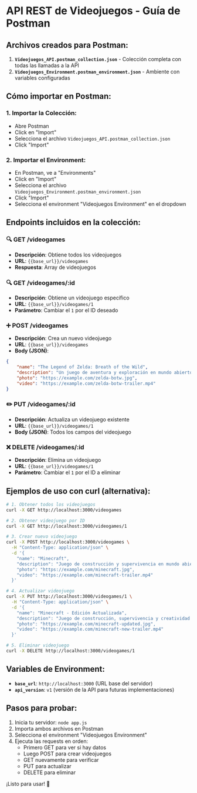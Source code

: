 # API REST de Videojuegos - Guía de Postman

## Archivos creados para Postman:

1. **`Videojuegos_API.postman_collection.json`** - Colección completa con todas las llamadas a la API
2. **`Videojuegos_Environment.postman_environment.json`** - Ambiente con variables configuradas

## Cómo importar en Postman:

### 1. Importar la Colección:
- Abre Postman
- Click en "Import" 
- Selecciona el archivo `Videojuegos_API.postman_collection.json`
- Click "Import"

### 2. Importar el Environment:
- En Postman, ve a "Environments"
- Click en "Import"
- Selecciona el archivo `Videojuegos_Environment.postman_environment.json`
- Click "Import"
- Selecciona el environment "Videojuegos Environment" en el dropdown

## Endpoints incluidos en la colección:

### 🔍 **GET /videogames**
- **Descripción**: Obtiene todos los videojuegos
- **URL**: `{{base_url}}/videogames`
- **Respuesta**: Array de videojuegos

### 🔍 **GET /videogames/:id**
- **Descripción**: Obtiene un videojuego específico
- **URL**: `{{base_url}}/videogames/1`
- **Parámetro**: Cambiar el `1` por el ID deseado

### ➕ **POST /videogames**
- **Descripción**: Crea un nuevo videojuego
- **URL**: `{{base_url}}/videogames`
- **Body (JSON)**:
```json
{
    "name": "The Legend of Zelda: Breath of the Wild",
    "description": "Un juego de aventura y exploración en mundo abierto donde Link debe salvar Hyrule.",
    "photo": "https://example.com/zelda-botw.jpg",
    "video": "https://example.com/zelda-botw-trailer.mp4"
}
```

### ✏️ **PUT /videogames/:id**
- **Descripción**: Actualiza un videojuego existente
- **URL**: `{{base_url}}/videogames/1`
- **Body (JSON)**: Todos los campos del videojuego

### ❌ **DELETE /videogames/:id**
- **Descripción**: Elimina un videojuego
- **URL**: `{{base_url}}/videogames/1`
- **Parámetro**: Cambiar el `1` por el ID a eliminar

## Ejemplos de uso con curl (alternativa):

```bash
# 1. Obtener todos los videojuegos
curl -X GET http://localhost:3000/videogames

# 2. Obtener videojuego por ID
curl -X GET http://localhost:3000/videogames/1

# 3. Crear nuevo videojuego
curl -X POST http://localhost:3000/videogames \
  -H "Content-Type: application/json" \
  -d '{
    "name": "Minecraft",
    "description": "Juego de construcción y supervivencia en mundo abierto",
    "photo": "https://example.com/minecraft.jpg",
    "video": "https://example.com/minecraft-trailer.mp4"
  }'

# 4. Actualizar videojuego
curl -X PUT http://localhost:3000/videogames/1 \
  -H "Content-Type: application/json" \
  -d '{
    "name": "Minecraft - Edición Actualizada",
    "description": "Juego de construcción, supervivencia y creatividad en mundo abierto",
    "photo": "https://example.com/minecraft-updated.jpg",
    "video": "https://example.com/minecraft-new-trailer.mp4"
  }'

# 5. Eliminar videojuego
curl -X DELETE http://localhost:3000/videogames/1
```

## Variables de Environment:

- **`base_url`**: `http://localhost:3000` (URL base del servidor)
- **`api_version`**: `v1` (versión de la API para futuras implementaciones)

## Pasos para probar:

1. Inicia tu servidor: `node app.js`
2. Importa ambos archivos en Postman
3. Selecciona el environment "Videojuegos Environment"
4. Ejecuta las requests en orden:
   - Primero GET para ver si hay datos
   - Luego POST para crear videojuegos
   - GET nuevamente para verificar
   - PUT para actualizar
   - DELETE para eliminar

¡Listo para usar! 🚀
